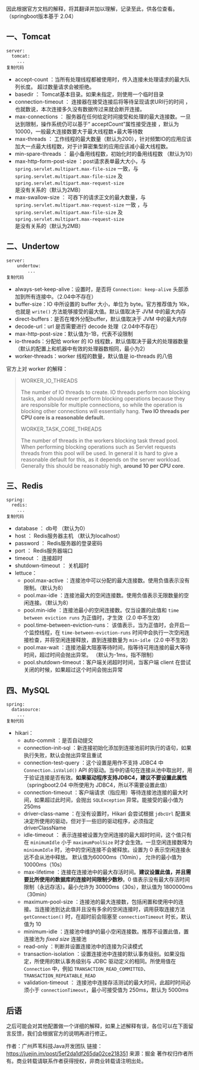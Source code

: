 因此根据官方文档的解释，将其翻译并加以理解，记录至此，供各位查看。（springboot版本基于 2.04）

## 一、Tomcat

```
server:
  tomcat:
  	...
复制代码
```

- accept-count ：当所有处理线程都被使用时，传入连接未处理请求的最大队列长度。 超过数量请求会被拒绝。
- basedir ： Tomcat基本目录。如果未指定，则使用一个临时目录
- connection-timeout ： 连接器在接受连接后将等待呈现请求URI行的时间 ，也就数说，本次连接多久没有数据传过来就会断开连接。
- max-connections ： 服务器在任何给定时间接受和处理的最大连接数。一旦达到限制，操作系统仍可以基于“ acceptCount”属性接受连接 ，默认为10000，一般最大连接数要大于最大线程数+最大等待数
- max-threads ： 工作线程的最大数量（默认为200），针对频繁IO的应用应该加大一点最大线程数，对于计算密集型的应用应该减小最大线程数。
- min-spare-threads ： 最小备用线程数，初始化时的备用线程数 （默认为10）
- max-http-form-post-size ：post请求表单最大大小，与 `spring.servlet.multipart.max-file-size` 一致，与 `spring.servlet.multipart.max-file-size` 及 `spring.servlet.multipart.max-request-size` 是没有关系的（默认为2MB）
- max-swallow-size ： 可吞下的请求正文的最大数量，与 `spring.servlet.multipart.max-request-size` 一致 ，与 `spring.servlet.multipart.max-file-size` 及 `spring.servlet.multipart.max-request-size` 是没有关系的（默认为2MB）

## 二、Undertow

```
server:
	undertow:
		...
复制代码
```

- always-set-keep-alive：设置时，是否将 `Connection: keep-alive` 头部添加到所有连接中。（2.04中不存在）
- buffer-size：IO 中所设置的 buffer 大小，单位为 byte。官方推荐值为 16k，也就是 `write()` 方法能够接受的最大值。默认值取决于 JVM 中的最大内存
- direct-buffers：是否在堆外分配buffer，默认值取决于 JVM 中的最大内存
- decode-url：url 是否需要进行 decode 处理（2.04中不存在）
- max-http-post-size：默认值为-1B，代表不设限制
- io-threads：分配给 worker 的 IO 线程数，默认值取决于最大的处理器数量（默认的配置上和机器中有效的处理器数相同，最小为2）
- worker-threads：worker 线程的数量，默认值是 io-threads 的八倍

官方上对 worker 的解释：

> WORKER_IO_THREADS
>
> The number of IO threads to create. IO threads perform non blocking tasks, and should never perform blocking operations because they are responsible for multiple connections, so while the operation is blocking other connections will essentially hang. **Two IO threads per CPU core is a reasonable default.**
>
> WORKER_TASK_CORE_THREADS
>
> The number of threads in the workers blocking task thread pool. When performing blocking operations such as Servlet requests threads from this pool will be used. In general it is hard to give a reasonable default for this, as it depends on the server workload. Generally this should be reasonably high, **around 10 per CPU core**.

## 三、Redis

```
spring:
  redis:
    ...
复制代码
```

- database ： db号 （默认为0）
- host ： Redis服务器主机 （默认为localhost）
- password ：  Redis服务器的登录密码
- port ：  Redis服务器端口
- timeout ： 连接超时
- shutdown-timeout ： 关机超时
- lettuce：
  - pool.max-active ：连接池中可以分配的最大连接数。使用负值表示没有限制。（默认为8）
  - pool.max-idle ：连接池最大的空闲连接数。使用负值表示无限数量的空闲连接。（默认为8）
  - pool.min-idle ：连接池最小的空闲连接数。仅当设置的此值和 `time between eviction runs` 为正值时，才生效（2.0 中不生效）
  - pool.time-between-eviction-runs： 该值表示，当为正值时，会开启一个监控线程，在 `time-between-eviction-runs` 时间中会执行一次空闲连接检查，并将空闲连接释放，直到连接数量为 `min-idle`（2.0 中不生效）
  - pool.max-wait ：连接池最大阻塞等待时间，指等待可用连接的最大等待时间，超过时间会抛出异常。 （默认为-1ms，指不限制）
  - pool.shutdown-timeout：客户端关闭超时时间，当客户端 client 在尝试关闭的时候，如果超过这个时间会抛出异常

## 四、MySQL

```
spring:
  datasource:
  	...
复制代码
```

- hikari：
  - auto-commit ：是否自动提交
  - connection-init-sql ：新连接初始化添加到连接池前时执行的语句，如果执行失败，默认会抛出异常且重试
  - connection-test-query ：这个设置是用作不支持 JDBC4 中 `Connection.isValid()` API 的驱动。当中的语句在连接从池中取出时，用于验证连接是否有效。**如果驱动程序支持JDBC4，建议不要设置此属性**（springboot2.04 中所使用为 JDBC4，所以不需要设置此值）
  - connection-timeout ：客户端请求（指应用）等待连接池连接的最大时间，如果超过此时间，会抛出 `SQLException` 异常。能接受的最小值为 250ms
  - driver-class-name ：在没有设置时，Hikari 会尝试根据 `jdbcUrl` 配置来决定所使用的驱动，但对于一些旧的驱动程序，必须指定driverClassName
  - idle-timeout ： 表示连接被设置为空闲连接的最大超时时间，这个值只有在 `minimumIdle` 小于 `maximumPoolSize` 时才会生效。一旦空闲连接数降为 `minimumIdle` 时，池中的空闲连接不会被释放。设置为 0 表示空闲连接永远不会从池中释放。 默认值为60000ms（10min）， 允许的最小值为 10000ms（10s）
  - max-lifetime ：连接在连接池中的最大存活时间。**建议设置此值，并且需要比所使用的数据库的连接时间限制少数秒**。0 值表示没有最大存活时间限制（永远存活）。最小允许为 30000ms（30s），默认值为 1800000ms（30min）
  - maximum-pool-size ：连接池的最大连接数，包括闲置和使用中的连接。当连接池到达此值并且没有多余的空闲连接时，调用获取连接方法 `getConnection()` 时，在超时前会阻塞至 `connectionTimeout` 时长，默认值为 10
  - minimum-idle ：连接池中维护的最小空闲连接数。推荐不设置此值，置连接池为 *fixed size* 连接池
  - read-only ：判断并设置连接池中的连接为只读模式
  - transaction-isolation ：设置连接池中连接的默认事务级别。如果没指定，所使用的默认事务级别与 JDBC 驱动定义的相同。所使用值在 `Connection` 中，例如 `TRANSACTION_READ_COMMITTED`、`TRANSACTION_REPEATABLE_READ`
  - validation-timeout ： 连接池中连接存活测试的最大时间，此超时时间必须小于 `connectionTimeout`，最小可接受值为 250ms，默认为 5000ms

## 后语

之后可能会对其他配置做一个详细的解释，如果上述解释有误，各位可以在下面留言反馈，我们会根据官方的说明再进行修正。


作者：广州芦苇科技Java开发团队
链接：https://juejin.im/post/5ef2da1df265da02ce218351
来源：掘金
著作权归作者所有。商业转载请联系作者获得授权，非商业转载请注明出处。